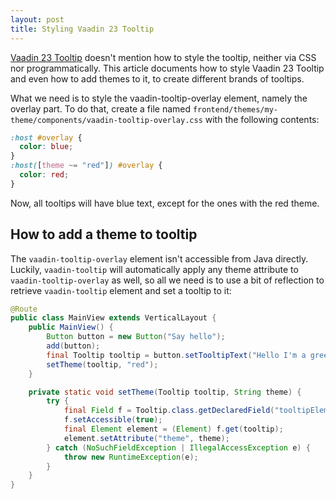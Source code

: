 ```yaml
---
layout: post
title: Styling Vaadin 23 Tooltip
---
```


[Vaadin 23 Tooltip](https://vaadin.com/docs/v23/components/tooltip)
doesn't mention how to style the tooltip, neither via CSS nor programmatically.
This article documents how to style Vaadin 23 Tooltip and even how to add
themes to it, to create different brands of tooltips.

What we need is to style the vaadin-tooltip-overlay element, namely the overlay part.
To do that, create a file named `frontend/themes/my-theme/components/vaadin-tooltip-overlay.css`
with the following contents:
```css
:host #overlay {
  color: blue;
}
:host([theme ~= "red"]) #overlay {
  color: red;
}
```
Now, all tooltips will have blue text, except for the ones with the red theme.

## How to add a theme to tooltip

The `vaadin-tooltip-overlay` element isn't accessible from Java directly. Luckily,
`vaadin-tooltip` will automatically apply any theme attribute to `vaadin-tooltip-overlay`
as well, so all we need is to use a bit of reflection to retrieve `vaadin-tooltip`
element and set a tooltip to it:

```java
@Route
public class MainView extends VerticalLayout {
    public MainView() {
        Button button = new Button("Say hello");
        add(button);
        final Tooltip tooltip = button.setTooltipText("Hello I'm a greeting");
        setTheme(tooltip, "red");
    }

    private static void setTheme(Tooltip tooltip, String theme) {
        try {
            final Field f = Tooltip.class.getDeclaredField("tooltipElement");
            f.setAccessible(true);
            final Element element = (Element) f.get(tooltip);
            element.setAttribute("theme", theme);
        } catch (NoSuchFieldException | IllegalAccessException e) {
            throw new RuntimeException(e);
        }
    }
}
```
